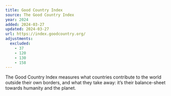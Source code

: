```yaml
---
title: Good Country Index
source: The Good Country Index
year: 2024
added: 2024-03-27
updated: 2024-03-27
url: https://index.goodcountry.org/
adjustments:
  excluded:
    - 37
    - 120
    - 130
    - 158
---
```


The Good Country Index measures what countries contribute to the world outside their own borders, and what they take away: it’s their balance-sheet towards humanity and the planet.

